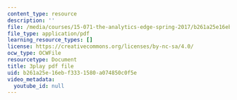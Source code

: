 ```yaml
---
content_type: resource
description: ''
file: /media/courses/15-071-the-analytics-edge-spring-2017/b261a25e16ebf3331580a074850c0f5e_ee6E6aUGpm0.pdf
file_type: application/pdf
learning_resource_types: []
license: https://creativecommons.org/licenses/by-nc-sa/4.0/
ocw_type: OCWFile
resourcetype: Document
title: 3play pdf file
uid: b261a25e-16eb-f333-1580-a074850c0f5e
video_metadata:
  youtube_id: null
---
```

